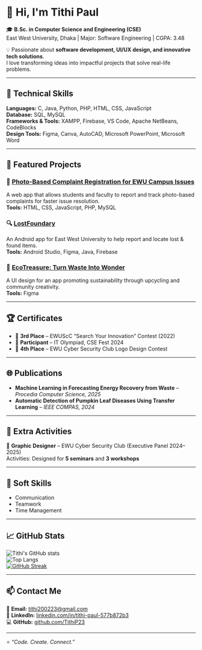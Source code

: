 # 👋 Hi, I'm Tithi Paul  

🎓 **B.Sc. in Computer Science and Engineering (CSE)**  
East West University, Dhaka | Major: Software Engineering | CGPA: 3.48  

💡 Passionate about **software development, UI/UX design, and innovative tech solutions**.  
I love transforming ideas into impactful projects that solve real-life problems.

---

## 🧠 Technical Skills

**Languages:** C, Java, Python, PHP, HTML, CSS, JavaScript  
**Database:** SQL, MySQL  
**Frameworks & Tools:** XAMPP, Firebase, VS Code, Apache NetBeans, CodeBlocks  
**Design Tools:** Figma, Canva, AutoCAD, Microsoft PowerPoint, Microsoft Word  

---

## 💼 Featured Projects

### 📸 [Photo-Based Complaint Registration for EWU Campus Issues](#)
A web app that allows students and faculty to report and track photo-based complaints for faster issue resolution.  
**Tools:** HTML, CSS, JavaScript, PHP, MySQL  

### 🔍 [LostFoundary](#)
An Android app for East West University to help report and locate lost & found items.  
**Tools:** Android Studio, Figma, Java, Firebase  

### 🌱 [EcoTreasure: Turn Waste Into Wonder](#)
A UI design for an app promoting sustainability through upcycling and community creativity.  
**Tools:** Figma  

---

## 🏆 Certificates

- 🥉 **3rd Place** – EWUScC “Search Your Innovation” Contest (2022)  
- 🧠 **Participant** – IT Olympiad, CSE Fest 2024  
- 🎨 **4th Place** – EWU Cyber Security Club Logo Design Contest  

---

## 🌐 Publications

- **Machine Learning in Forecasting Energy Recovery from Waste** – *Procedia Computer Science, 2025*  
- **Automatic Detection of Pumpkin Leaf Diseases Using Transfer Learning** – *IEEE COMPAS, 2024*  

---

## 🤝 Extra Activities

🎨 **Graphic Designer** – EWU Cyber Security Club (Executive Panel 2024–2025)  
Activities: Designed for **5 seminars** and **3 workshops**  

---

## 💬 Soft Skills
- Communication  
- Teamwork  
- Time Management  

---

## 📈 GitHub Stats

![Tithi's GitHub stats](https://github-readme-stats.vercel.app/api?username=TithiP23&show_icons=true&theme=tokyonight)  
![Top Langs](https://github-readme-stats.vercel.app/api/top-langs/?username=TithiP23&layout=compact&theme=tokyonight)  
[![GitHub Streak](https://streak-stats.demolab.com/?user=TithiP23&theme=tokyonight)](https://git.io/streak-stats)

---

## 📫 Contact Me

📧 **Email:** [tithi200223@gmail.com](mailto:tithi200223@gmail.com)  
🔗 **LinkedIn:** [linkedin.com/in/tithi-paul-577b872b3](https://www.linkedin.com/in/tithi-paul-577b872b3)  
💻 **GitHub:** [github.com/TithiP23](https://github.com/TithiP23)  

---

⭐ *“Code. Create. Connect.”*